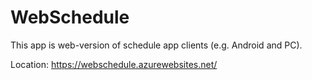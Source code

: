 # WebSchedule
This app is web-version of schedule app clients (e.g. Android and PC).

Location: https://webschedule.azurewebsites.net/
